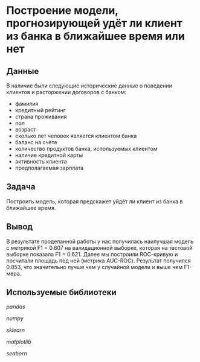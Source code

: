 # Построение модели, прогнозирующей удёт ли клиент из банка в ближайшее время или нет

## Данные

В наличие были следующие исторические данные о поведении клиентов и расторжении договоров с банком:

- фамилия
- кредитный рейтинг
- страна проживания
- пол
- возраст
- сколько лет человек является клиентом банка
- баланс на счёте
- количество продуктов банка, используемых клиентом
- наличие кредитной карты
- активность клиента
- предполагаемая зарплата

## Задача

Построить модель, которая предскажет уйдёт ли клиент из банка в ближайшее время.

## Вывод

В результате проделанной работы у нас получилась наилучшая модель с метрикой F1 = 0.607 на валидационной выборке, которая на тестовой выборке показала F1 = 0.621. Далее мы построили ROC-кривую и посчитали площадь под ней (метрика AUC-ROC). Результат получился 0.853, что значительно лучше чем у случайной модели и выше чем F1-мера.

## Используемые библиотеки

*pandas*

*numpy*

*sklearn*

*matplotlib*

*seaborn*

